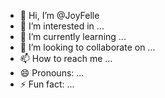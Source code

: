 - 👋 Hi, I’m @JoyFelle
- 👀 I’m interested in ...
- 🌱 I’m currently learning ...
- 💞️ I’m looking to collaborate on ...
- 📫 How to reach me ...
- 😄 Pronouns: ...
- ⚡ Fun fact: ...

<!---
JoyFelle/JoyFelle is a ✨ special ✨ repository because its `README.md` (this file) appears on your GitHub profile.
You can click the Preview link to take a look at your changes.
--->
